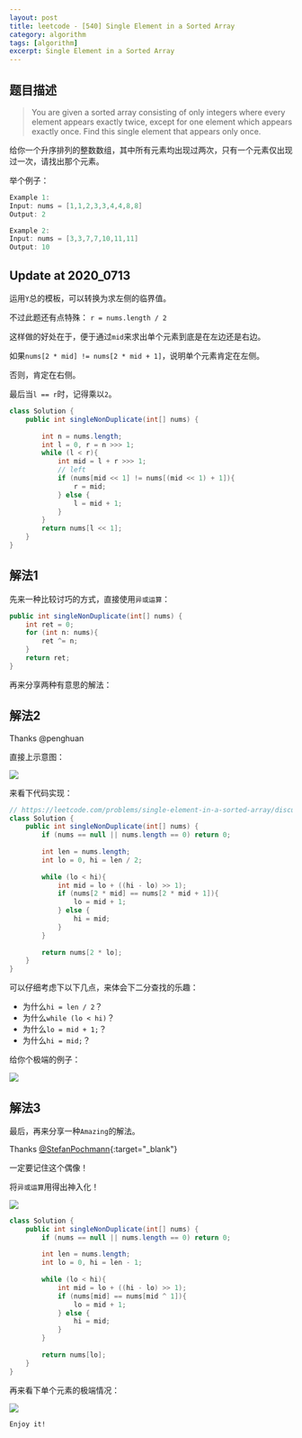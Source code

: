 ```yaml
---
layout: post
title: leetcode - [540] Single Element in a Sorted Array
category: algorithm
tags: [algorithm]
excerpt: Single Element in a Sorted Array
---
```


## 题目描述  

> You are given a sorted array consisting of only integers where every element appears exactly twice, except for one element which appears exactly once. Find this single element that appears only once.  

给你一个升序排列的整数数组，其中所有元素均出现过两次，只有一个元素仅出现过一次，请找出那个元素。  



举个例子：  

``` java
Example 1:
Input: nums = [1,1,2,3,3,4,4,8,8]
Output: 2

Example 2:
Input: nums = [3,3,7,7,10,11,11]
Output: 10
```

## Update at 2020_0713  


运用`Y`总的模板，可以转换为求左侧的临界值。  

不过此题还有点特殊： `r = nums.length / 2`  

这样做的好处在于，便于通过`mid`来求出单个元素到底是在左边还是右边。  

如果`nums[2 * mid] != nums[2 * mid + 1]`，说明单个元素肯定在左侧。  

否则，肯定在右侧。  

最后当`l == r`时，记得乘以`2`。  



``` java
class Solution {
    public int singleNonDuplicate(int[] nums) {
        
        int n = nums.length;
        int l = 0, r = n >>> 1;
        while (l < r){
            int mid = l + r >>> 1;
            // left
            if (nums[mid << 1] != nums[(mid << 1) + 1]){
                r = mid;
            } else {
                l = mid + 1;
            }
        }
        return nums[l << 1];
    }
}
```


## 解法1

先来一种比较讨巧的方式，直接使用`异或运算`：   

``` java
public int singleNonDuplicate(int[] nums) {
    int ret = 0;
    for (int n: nums){
        ret ^= n;
    }
    return ret;
}
```

再来分享两种有意思的解法：  



## 解法2

Thanks @penghuan

直接上示意图：  

![](https://yyc-images.oss-cn-beijing.aliyuncs.com/leetcode_540_common.png)  

来看下代码实现：  


``` java
// https://leetcode.com/problems/single-element-in-a-sorted-array/discuss/100759/Java-Binary-Search-O(log(n))-Shorter-Than-Others
class Solution {
    public int singleNonDuplicate(int[] nums) {
        if (nums == null || nums.length == 0) return 0;
        
        int len = nums.length;
        int lo = 0, hi = len / 2;
        
        while (lo < hi){
            int mid = lo + ((hi - lo) >> 1);
            if (nums[2 * mid] == nums[2 * mid + 1]){
                lo = mid + 1;
            } else {
                hi = mid;
            }
        }
        
        return nums[2 * lo];
    }
}
```

可以仔细考虑下以下几点，来体会下二分查找的乐趣：  

- 为什么`hi = len / 2`？  
- 为什么`while (lo < hi)`？
- 为什么`lo = mid + 1;`？  
- 为什么`hi = mid;`？  

给你个极端的例子：  

![](https://yyc-images.oss-cn-beijing.aliyuncs.com/leetcode_540_single_condition.png)  


## 解法3

最后，再来分享一种`Amazing`的解法。  


Thanks [@StefanPochmann](https://leetcode.com/problems/single-element-in-a-sorted-array/discuss/100732/Short-compare-numsi-with-numsi1){:target="_blank"}  

一定要记住这个偶像！  

将`异或运算`用得出神入化！  

![](https://yyc-images.oss-cn-beijing.aliyuncs.com/leetcode_540_stefan_common.png)  


``` java
class Solution {
    public int singleNonDuplicate(int[] nums) {
        if (nums == null || nums.length == 0) return 0;
        
        int len = nums.length;
        int lo = 0, hi = len - 1;
        
        while (lo < hi){
            int mid = lo + ((hi - lo) >> 1);
            if (nums[mid] == nums[mid ^ 1]){
                lo = mid + 1;
            } else {
                hi = mid;
            }
        }
        
        return nums[lo];
    }
}
```

再来看下单个元素的极端情况：  

![](https://yyc-images.oss-cn-beijing.aliyuncs.com/leetcode_540_stefan_single_condition.png)  


`Enjoy it!`
